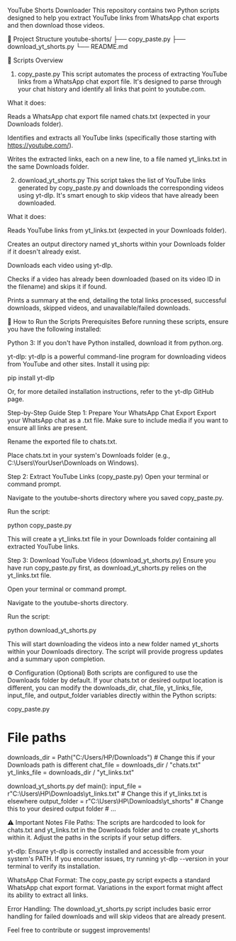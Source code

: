 YouTube Shorts Downloader
This repository contains two Python scripts designed to help you extract YouTube links from WhatsApp chat exports and then download those videos.

📁 Project Structure
youtube-shorts/
├── copy_paste.py
├── download_yt_shorts.py
└── README.md

📜 Scripts Overview
1. copy_paste.py
This script automates the process of extracting YouTube links from a WhatsApp chat export file. It's designed to parse through your chat history and identify all links that point to youtube.com.

What it does:

Reads a WhatsApp chat export file named chats.txt (expected in your Downloads folder).

Identifies and extracts all YouTube links (specifically those starting with https://youtube.com/).

Writes the extracted links, each on a new line, to a file named yt_links.txt in the same Downloads folder.

2. download_yt_shorts.py
This script takes the list of YouTube links generated by copy_paste.py and downloads the corresponding videos using yt-dlp. It's smart enough to skip videos that have already been downloaded.

What it does:

Reads YouTube links from yt_links.txt (expected in your Downloads folder).

Creates an output directory named yt_shorts within your Downloads folder if it doesn't already exist.

Downloads each video using yt-dlp.

Checks if a video has already been downloaded (based on its video ID in the filename) and skips it if found.

Prints a summary at the end, detailing the total links processed, successful downloads, skipped videos, and unavailable/failed downloads.

🚀 How to Run the Scripts
Prerequisites
Before running these scripts, ensure you have the following installed:

Python 3:
If you don't have Python installed, download it from python.org.

yt-dlp:
yt-dlp is a powerful command-line program for downloading videos from YouTube and other sites.
Install it using pip:

pip install yt-dlp

Or, for more detailed installation instructions, refer to the yt-dlp GitHub page.

Step-by-Step Guide
Step 1: Prepare Your WhatsApp Chat Export
Export your WhatsApp chat as a .txt file. Make sure to include media if you want to ensure all links are present.

Rename the exported file to chats.txt.

Place chats.txt in your system's Downloads folder (e.g., C:\Users\YourUser\Downloads on Windows).

Step 2: Extract YouTube Links (copy_paste.py)
Open your terminal or command prompt.

Navigate to the youtube-shorts directory where you saved copy_paste.py.

Run the script:

python copy_paste.py

This will create a yt_links.txt file in your Downloads folder containing all extracted YouTube links.

Step 3: Download YouTube Videos (download_yt_shorts.py)
Ensure you have run copy_paste.py first, as download_yt_shorts.py relies on the yt_links.txt file.

Open your terminal or command prompt.

Navigate to the youtube-shorts directory.

Run the script:

python download_yt_shorts.py

This will start downloading the videos into a new folder named yt_shorts within your Downloads directory. The script will provide progress updates and a summary upon completion.

⚙️ Configuration (Optional)
Both scripts are configured to use the Downloads folder by default. If your chats.txt or desired output location is different, you can modify the downloads_dir, chat_file, yt_links_file, input_file, and output_folder variables directly within the Python scripts:

copy_paste.py
# File paths
downloads_dir = Path("C:/Users/HP/Downloads") # Change this if your Downloads path is different
chat_file = downloads_dir / "chats.txt"
yt_links_file = downloads_dir / "yt_links.txt"

download_yt_shorts.py
def main():
    input_file = r"C:\Users\HP\Downloads\yt_links.txt" # Change this if yt_links.txt is elsewhere
    output_folder = r"C:\Users\HP\Downloads\yt_shorts" # Change this to your desired output folder
    # ...

⚠️ Important Notes
File Paths: The scripts are hardcoded to look for chats.txt and yt_links.txt in the Downloads folder and to create yt_shorts within it. Adjust the paths in the scripts if your setup differs.

yt-dlp: Ensure yt-dlp is correctly installed and accessible from your system's PATH. If you encounter issues, try running yt-dlp --version in your terminal to verify its installation.

WhatsApp Chat Format: The copy_paste.py script expects a standard WhatsApp chat export format. Variations in the export format might affect its ability to extract all links.

Error Handling: The download_yt_shorts.py script includes basic error handling for failed downloads and will skip videos that are already present.

Feel free to contribute or suggest improvements!
